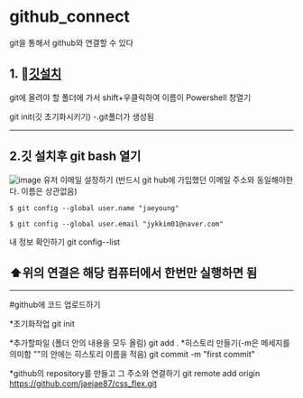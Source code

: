 # github_connect
git을 통해서  github와 연결할 수 있다
## 1. 🍎[깃설치](https://git-scm.com/download/win)
git에 올려야 할 폴더에 가서 shift+우클릭하여  이름이 Powershell 창열기
   
   git init(깃 초기화시키기)
      -.git폴더가 생성됨  
 
----------------------------
## 2.깃 설치후 git bash 열기
![image](https://user-images.githubusercontent.com/129706762/235417894-3ae93a07-1c03-45c1-991b-2faaea5774f9.png)
   유저 이메일 설정하기 (반드시 git hub에 가입했던 이메일 주소와 동일해야한다. 이름은 상관없음)

    $ git config --global user.name "jaeyoung"
    
    $ git config --global user.email "jykkim01@naver.com"

내 정보 확인하기
git config--list

##  ⬆️위의 연결은 해당 컴퓨터에서 한번만 실행하면 됨
---------------------------------------------------

#github에 코드 업로드하기

 *초기화작업
  git init
 
 *추가할파일 (폴더 안의 내용을 모두 올림)
     git add .
 *히스토리 만들기(-m은 메세지를 의미함 ""의 안에는 히스토리 이름을 적음)
 git commit -m "first commit"
 
 *github의 repository를 만들고 그 주소와 연결하기
          git remote add origin https://github.com/jaejae87/css_flex.git
